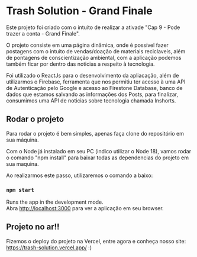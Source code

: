 # Trash Solution - Grand Finale

Este projeto foi criado com o intuito de realizar a ativade "Cap 9 - Pode trazer a conta - Grand Finale".

O projeto consiste em uma página dinâmica, onde é possível fazer postagens com o intuito de vendas/doação de materiais reciclaveis, além de pontagens de conscientização ambiental, com a aplicação podemos também ficar por dentro das noticias a respeito à tecnologia.  

Foi utilizado o ReactJs para o desenvolvimento da apliacação, além de utilizarmos o Firebase, ferramenta que nos permitiu ter acesso à uma API de Autenticação pelo Google e acesso ao Firestone Database, banco de dados que estamos salvando as informações dos Posts, para finalizar, consumimos uma API de noticias sobre tecnologia chamada Inshorts. 

## Rodar o projeto

Para rodar o projeto é bem simples, apenas faça clone do repositório em sua máquina. 

Com o Node já instalado em seu PC (indico utilizar o Node 18), vamos rodar o comando "npm install" para baixar todas as dependencias do projeto em sua maquina.

Ao realizarmos este passo, utilizaremos o comando a baixo:

### `npm start`

Runs the app in the development mode.\
Abra [http://localhost:3000](http://localhost:3000) para ver a aplicação em seu browser.


## Projeto no ar!! 

Fizemos o deploy do projeto na Vercel, entre agora e conheça nosso site: https://trash-solution.vercel.app/  :)
